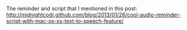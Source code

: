 The reminder and script that I mentioned in this post:
http://midnightcodr.github.com/blog/2013/01/26/cool-audio-reminder-script-with-mac-os-xs-text-to-speech-feature/
